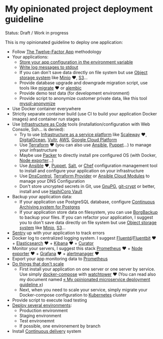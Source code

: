# My opinionated project deployment guideline

Status: Draft / Work in progress

This is my opinionated guideline to deploy one application:

* Follow [The Twelve-Factor App](https://12factor.net/) methodology
* Your applications:
  * [Store your app configuration in the environment variable](https://12factor.net/config)
  * [Write log messages to stdout](https://12factor.net/logs)
  * If you can don't save data directly on file system but use [Object storage system](https://en.wikipedia.org/wiki/Object_storage) like [Minio](https://www.minio.io/) ❤️, [S3](https://en.wikipedia.org/wiki/Amazon_S3)...
  * Provide database upgrade and downgrade migration script, use tools like [migrate](https://github.com/mattes/migrate) ❤️ or [alembic](http://alembic.zzzcomputing.com/en/latest/)
  * Provide demo test data (for development environment)
  * Provide script to anonymize customer private data, like this tool [mysql-anonymize](https://github.com/davedash/mysql-anonymous)
* Use Docker container everywhere
* Strictly separate container build (use CI to build your application Docker images) and container run stages
* Use [Infrastructure as Code](https://en.wikipedia.org/wiki/Infrastructure_as_Code) tools (installation/configuration with Web Console, Ssh… is denied):
  * Try to use [Infrastructure as a service platform](https://en.wikipedia.org/wiki/Infrastructure_as_a_service) like [Scaleway](http://scaleway.com/) ❤️, [DigitalOcean](http://digitalocean.com/), [Vultr](http://vultr.com/), [AWS](https://en.wikipedia.org/wiki/Amazon_Web_Services), [Google Cloud Platform](https://en.wikipedia.org/wiki/Google_Cloud_Platform)
  * Use [Terraform](http://terraform.io/) ❤️ (you can also use [Ansible](https://en.wikipedia.org/wiki/Ansible_(software)), [Puppet](https://en.wikipedia.org/wiki/Puppet_(software))…) to manage your infrastructure
  * Maybe use [Packer](https://www.packer.io/) to directly install pre configured OS (with Docker, [Node exporter](https://github.com/prometheus/node_exporter)…)
  * Use [Ansible](https://en.wikipedia.org/wiki/Ansible_(software)) ❤️, [Puppet](https://en.wikipedia.org/wiki/Puppet_(software)), [Salt](https://en.wikipedia.org/wiki/Salt_(software)), or [Chef](https://en.wikipedia.org/wiki/Chef_(software)) configuration management tool to install and configure your application on your infrastructure
  * Use [DnsControl](https://stackexchange.github.io/dnscontrol/), [Terraform Provider](https://www.terraform.io/docs/providers/index.html) or [Ansible Cloud Modules](http://docs.ansible.com/ansible/latest/list_of_cloud_modules.html) to manage your DNS Configuration
  * Don't store uncrypted secrets in Git, use [GnuPG](https://en.wikipedia.org/wiki/GNU_Privacy_Guard), [git-crypt](https://www.agwa.name/projects/git-crypt/) or better, install and use [HashiCorp Vault](https://www.vaultproject.io/)
* Backup your application data:
  * If your application use PostgreSQL database, configure [Continuous Archiving system for Postgres](https://github.com/wal-e/wal-e)
  * If your application store data on filesystem, you can use [BorgBackup](https://github.com/borgbackup/borg/) to backup your files.
  If you can refactor your application, I suggest you to don't save data directly on file system but use [Object storage system](https://en.wikipedia.org/wiki/Object_storage) like [Minio](https://www.minio.io/), [S3](https://en.wikipedia.org/wiki/Amazon_S3)...
* [Sentry](https://docs.sentry.io/) up with your application to track errors
* Docker log to centralized logging system. I suggest [Fluentd](http://fluentd.org/)/[Fluentbit](http://fluentbit.io/documentation/current/) ❤️ + [Elasticsearch](https://en.wikipedia.org/wiki/Elasticsearch) ❤️ + [Kibana](https://en.wikipedia.org/wiki/Kibana) ❤️ + [Curator](https://github.com/elastic/curator)
* Monitor your servers, I suggest this stack [Prometheus](https://prometheus.io/) ❤️ + [Node exporter](https://github.com/prometheus/node_exporter) ❤️ + [Grafana](https://grafana.com/) ❤️ + [alertmanager](https://prometheus.io/docs/alerting/alertmanager/) ❤️
* Export your app monitoring data to [Prometheus](https://prometheus.io/)
* [Do things that don't scale](http://paulgraham.com/ds.html)
  * First install your application on one server or one server by service. Use simply [docker-compose](https://docs.docker.com/compose/) with [watchtower](https://github.com/v2tec/watchtower) ❤️ (You can read also my document named [« My opinionated microservice deployment guideline »](https://github.com/harobed/opinionated-microservice-deployment-guideline))
  * Next, when you need to scale your service, simply migrate your Docker-compose configuration to [Kubernetes](https://en.wikipedia.org/wiki/Kubernetes) cluster
* Provide script to execute load testing
* [Deploy several environments](https://en.wikipedia.org/wiki/Deployment_environment):
  * Production environment
  * Staging environment
  * Test environemnt
  * If possible, one environement by branch
* Install [Continuous delivery](https://en.wikipedia.org/wiki/Continuous_delivery) system
